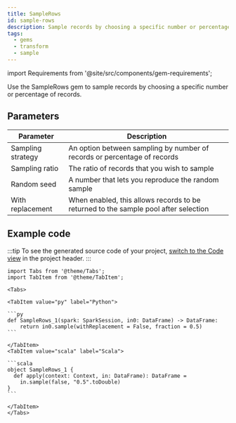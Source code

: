 ```yaml
---
title: SampleRows
id: sample-rows
description: Sample records by choosing a specific number or percentage of records
tags:
  - gems
  - transform
  - sample
---
```


import Requirements from '@site/src/components/gem-requirements';

<Requirements
  python_package_name="ProphecySparkBasicsPython"
  python_package_version="0.2.25+"
  scala_package_name="ProphecySparkBasicsScala"
  scala_package_version="0.0.1+"
  scala_lib=""
  python_lib=""
  uc_single="Not Supported"
  uc_shared="14.3+"
  livy="3.0.1+"
/>

Use the SampleRows gem to sample records by choosing a specific number or percentage of records.

## Parameters

| Parameter         | Description                                                                         |
| ----------------- | ----------------------------------------------------------------------------------- |
| Sampling strategy | An option between sampling by number of records or percentage of records            |
| Sampling ratio    | The ratio of records that you wish to sample                                        |
| Random seed       | A number that lets you reproduce the random sample                                  |
| With replacement  | When enabled, this allows records to be returned to the sample pool after selection |

## Example code

:::tip
To see the generated source code of your project, [switch to the Code view](/getting-started/tutorials/spark-with-databricks#review-the-code) in the project header.
:::

````mdx-code-block
import Tabs from '@theme/Tabs';
import TabItem from '@theme/TabItem';

<Tabs>

<TabItem value="py" label="Python">

```py
def SampleRows_1(spark: SparkSession, in0: DataFrame) -> DataFrame:
    return in0.sample(withReplacement = False, fraction = 0.5)
```

</TabItem>
<TabItem value="scala" label="Scala">

```scala
object SampleRows_1 {
  def apply(context: Context, in: DataFrame): DataFrame =
    in.sample(false, "0.5".toDouble)
}
```

</TabItem>
</Tabs>

````
